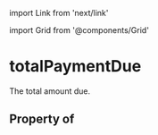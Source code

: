 import Link from 'next/link'
  
import Grid from '@components/Grid'

# totalPaymentDue

The total amount due.

## Property of




